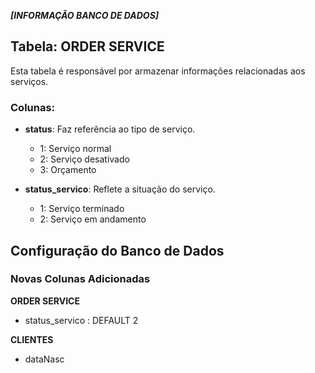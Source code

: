 ***[INFORMAÇÃO BANCO DE DADOS]***

## Tabela: ORDER SERVICE

Esta tabela é responsável por armazenar informações relacionadas aos serviços.

### Colunas:

- **status**: Faz referência ao tipo de serviço.
  - 1: Serviço normal
  - 2: Serviço desativado
  - 3: Orçamento

- **status_servico**: Reflete a situação do serviço.
  - 1: Serviço terminado
  - 2: Serviço em andamento

## Configuração do Banco de Dados

### Novas Colunas Adicionadas

**ORDER SERVICE**
 - status_servico :  DEFAULT 2

**CLIENTES**
 - dataNasc 

